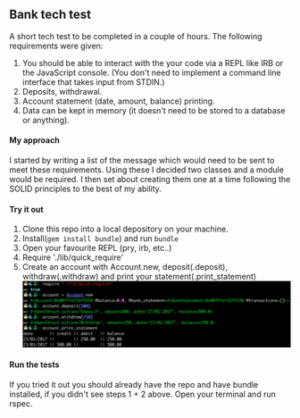 ## Bank tech test

A short tech test to be completed in a couple of hours. The following requirements were given:

1. You should be able to interact with the your code via a REPL like IRB or the JavaScript console. (You don't need to implement a command line interface that takes input from STDIN.)
2. Deposits, withdrawal.
3. Account statement (date, amount, balance) printing.
4. Data can be kept in memory (it doesn't need to be stored to a database or anything).

#### My approach

I started by writing a list of the message which would need to be sent to meet these requirements. Using these I decided two classes and a module would be required. I then set about creating them one at a time following the SOLID principles to the best of my ability.

#### Try it out

1. Clone this repo into a local depository on your machine.
2. Install(`gem install bundle`) and run `bundle`
3. Open your favourite REPL (pry, irb, etc..)
4. Require './lib/quick_require'
5. Create an account with Account.new, deposit(.deposit), withdraw(.withdraw) and print your statement(.print_statement)
![alt text](./How_to_use_bank.png)

#### Run the tests

If you tried it out you should already have the repo and have bundle installed, if you didn't see steps 1 + 2 above. Open your terminal and run rspec.
